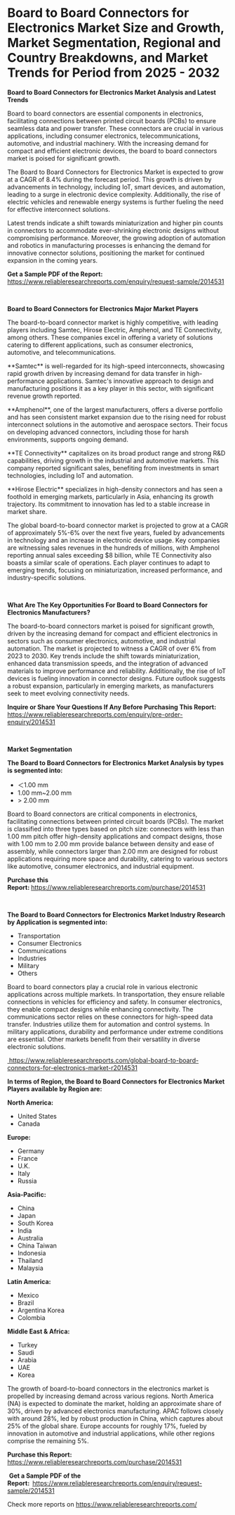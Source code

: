 <p><h1>Board to Board Connectors for Electronics Market Size and Growth, Market Segmentation, Regional and Country Breakdowns, and Market Trends for Period from 2025 -  2032</h1></p><p><strong>Board to Board Connectors for Electronics Market Analysis and Latest Trends</strong></p>
<p><p>Board to board connectors are essential components in electronics, facilitating connections between printed circuit boards (PCBs) to ensure seamless data and power transfer. These connectors are crucial in various applications, including consumer electronics, telecommunications, automotive, and industrial machinery. With the increasing demand for compact and efficient electronic devices, the board to board connectors market is poised for significant growth.</p><p>The Board to Board Connectors for Electronics Market is expected to grow at a CAGR of 8.4% during the forecast period. This growth is driven by advancements in technology, including IoT, smart devices, and automation, leading to a surge in electronic device complexity. Additionally, the rise of electric vehicles and renewable energy systems is further fueling the need for effective interconnect solutions.</p><p>Latest trends indicate a shift towards miniaturization and higher pin counts in connectors to accommodate ever-shrinking electronic designs without compromising performance. Moreover, the growing adoption of automation and robotics in manufacturing processes is enhancing the demand for innovative connector solutions, positioning the market for continued expansion in the coming years.</p></p>
<p><strong>Get a Sample PDF of the Report:&nbsp;</strong> <a href="https://www.reliableresearchreports.com/enquiry/request-sample/2014531?utm_campaign=3543&utm_medium=2&utm_source=Github&utm_content=ia&utm_term=29032025&utm_id=board-to-board-connectors-for-electronics">https://www.reliableresearchreports.com/enquiry/request-sample/2014531</a></p>
<p>&nbsp;</p>
<p><strong>Board to Board Connectors for Electronics Major Market Players</strong></p>
<p><p>The board-to-board connector market is highly competitive, with leading players including Samtec, Hirose Electric, Amphenol, and TE Connectivity, among others. These companies excel in offering a variety of solutions catering to different applications, such as consumer electronics, automotive, and telecommunications.</p><p>**Samtec** is well-regarded for its high-speed interconnects, showcasing rapid growth driven by increasing demand for data transfer in high-performance applications. Samtec's innovative approach to design and manufacturing positions it as a key player in this sector, with significant revenue growth reported.</p><p>**Amphenol**, one of the largest manufacturers, offers a diverse portfolio and has seen consistent market expansion due to the rising need for robust interconnect solutions in the automotive and aerospace sectors. Their focus on developing advanced connectors, including those for harsh environments, supports ongoing demand.</p><p>**TE Connectivity** capitalizes on its broad product range and strong R&D capabilities, driving growth in the industrial and automotive markets. This company reported significant sales, benefiting from investments in smart technologies, including IoT and automation.</p><p>**Hirose Electric** specializes in high-density connectors and has seen a foothold in emerging markets, particularly in Asia, enhancing its growth trajectory. Its commitment to innovation has led to a stable increase in market share.</p><p>The global board-to-board connector market is projected to grow at a CAGR of approximately 5%-6% over the next five years, fueled by advancements in technology and an increase in electronic device usage. Key companies are witnessing sales revenues in the hundreds of millions, with Amphenol reporting annual sales exceeding $8 billion, while TE Connectivity also boasts a similar scale of operations. Each player continues to adapt to emerging trends, focusing on miniaturization, increased performance, and industry-specific solutions.</p></p>
<p>&nbsp;</p>
<p><strong>What Are The Key Opportunities For Board to Board Connectors for Electronics Manufacturers?</strong></p>
<p><p>The board-to-board connectors market is poised for significant growth, driven by the increasing demand for compact and efficient electronics in sectors such as consumer electronics, automotive, and industrial automation. The market is projected to witness a CAGR of over 6% from 2023 to 2030. Key trends include the shift towards miniaturization, enhanced data transmission speeds, and the integration of advanced materials to improve performance and reliability. Additionally, the rise of IoT devices is fueling innovation in connector designs. Future outlook suggests a robust expansion, particularly in emerging markets, as manufacturers seek to meet evolving connectivity needs.</p></p>
<p><strong>Inquire or Share Your Questions If Any Before Purchasing This Report:</strong> <a href="https://www.reliableresearchreports.com/enquiry/pre-order-enquiry/2014531?utm_campaign=3543&utm_medium=2&utm_source=Github&utm_content=ia&utm_term=29032025&utm_id=board-to-board-connectors-for-electronics">https://www.reliableresearchreports.com/enquiry/pre-order-enquiry/2014531</a></p>
<p>&nbsp;</p>
<p><strong>Market Segmentation</strong></p>
<p><strong>The Board to Board Connectors for Electronics Market Analysis by types is segmented into:</strong></p>
<p><ul><li>＜1.00 mm</li><li>1.00 mm~2.00 mm</li><li>> 2.00 mm</li></ul></p>
<p><p>Board to Board connectors are critical components in electronics, facilitating connections between printed circuit boards (PCBs). The market is classified into three types based on pitch size: connectors with less than 1.00 mm pitch offer high-density applications and compact designs, those with 1.00 mm to 2.00 mm provide balance between density and ease of assembly, while connectors larger than 2.00 mm are designed for robust applications requiring more space and durability, catering to various sectors like automotive, consumer electronics, and industrial equipment.</p></p>
<p><strong>Purchase this Report:&nbsp;</strong><a href="https://www.reliableresearchreports.com/purchase/2014531?utm_campaign=3543&utm_medium=2&utm_source=Github&utm_content=ia&utm_term=29032025&utm_id=board-to-board-connectors-for-electronics">https://www.reliableresearchreports.com/purchase/2014531</a></p>
<p>&nbsp;</p>
<p><strong>The Board to Board Connectors for Electronics Market Industry Research by Application is segmented into:</strong></p>
<p><ul><li>Transportation</li><li>Consumer Electronics</li><li>Communications</li><li>Industries</li><li>Military</li><li>Others</li></ul></p>
<p><p>Board to board connectors play a crucial role in various electronic applications across multiple markets. In transportation, they ensure reliable connections in vehicles for efficiency and safety. In consumer electronics, they enable compact designs while enhancing connectivity. The communications sector relies on these connectors for high-speed data transfer. Industries utilize them for automation and control systems. In military applications, durability and performance under extreme conditions are essential. Other markets benefit from their versatility in diverse electronic solutions.</p></p>
<p><a href="https://www.reliableresearchreports.com/global-board-to-board-connectors-for-electronics-market-r2014531?utm_campaign=3543&utm_medium=2&utm_source=Github&utm_content=ia&utm_term=29032025&utm_id=board-to-board-connectors-for-electronics">&nbsp;https://www.reliableresearchreports.com/global-board-to-board-connectors-for-electronics-market-r2014531</a></p>
<p><strong>In terms of Region, the Board to Board Connectors for Electronics Market Players available by Region are:</strong></p>
<p>
    <p> <strong> North America: </strong>
        <ul>
            <li>United States</li>
            <li>Canada</li>
        </ul>
        </p> 
    <p> <strong> Europe: </strong>
        <ul>
            <li>Germany</li>
            <li>France</li>
            <li>U.K.</li>
            <li>Italy</li>
            <li>Russia</li>
        </ul>
        </p> 
    <p> <strong> Asia-Pacific: </strong>
        <ul>
            <li>China</li>
            <li>Japan</li>
            <li>South Korea</li>
            <li>India</li>
            <li>Australia</li>
            <li>China Taiwan</li>
            <li>Indonesia</li>
            <li>Thailand</li>
            <li>Malaysia</li>
        </ul>
        </p> 
    <p> <strong> Latin America: </strong>
        <ul>
            <li>Mexico</li>
            <li>Brazil</li>
            <li>Argentina Korea</li>
            <li>Colombia</li>
        </ul>
        </p> 
    <p> <strong> Middle East & Africa: </strong>
        <ul>
            <li>Turkey</li>
            <li>Saudi</li>
            <li>Arabia</li>
            <li>UAE</li>
            <li>Korea</li>
        </ul>
    </p>
    </p>
<p><p>The growth of board-to-board connectors in the electronics market is propelled by increasing demand across various regions. North America (NA) is expected to dominate the market, holding an approximate share of 30%, driven by advanced electronics manufacturing. APAC follows closely with around 28%, led by robust production in China, which captures about 25% of the global share. Europe accounts for roughly 17%, fueled by innovation in automotive and industrial applications, while other regions comprise the remaining 5%.</p></p>
<p><strong>Purchase this Report: </strong><a href="https://www.reliableresearchreports.com/purchase/2014531?utm_campaign=3543&utm_medium=2&utm_source=Github&utm_content=ia&utm_term=29032025&utm_id=board-to-board-connectors-for-electronics">https://www.reliableresearchreports.com/purchase/2014531</a></p>
<p>&nbsp;<strong>Get a Sample PDF of the Report:&nbsp;&nbsp;</strong><a href="https://www.reliableresearchreports.com/enquiry/request-sample/2014531?utm_campaign=3543&utm_medium=2&utm_source=Github&utm_content=ia&utm_term=29032025&utm_id=board-to-board-connectors-for-electronics">https://www.reliableresearchreports.com/enquiry/request-sample/2014531</a></p>
<p><strong></strong></p>
<p>Check more reports on <a href="https://www.reliableresearchreports.com/?utm_campaign=3543&utm_medium=2&utm_source=Github&utm_content=ia&utm_term=29032025&utm_id=board-to-board-connectors-for-electronics">https://www.reliableresearchreports.com/</a></p>